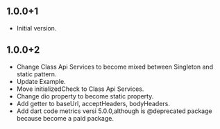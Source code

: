 ## 1.0.0+1

- Initial version.

## 1.0.0+2

- Change Class Api Services to become mixed between Singleton and static pattern.
- Update Example.
- Move initializedCheck to Class Api Services.
- Change dio property to become static property.
- Add getter to baseUrl, acceptHeaders, bodyHeaders.
- Add dart code metrics versi 5.0.0,although is @deprecated package because become a paid package.
